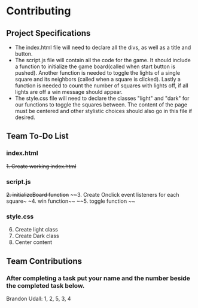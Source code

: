 # Contributing

## Project Specifications

- The index.html file will need to declare all the divs, as well as a title and button. 
- The script.js file will contain all the code for the game. It should include a function to initialize the game board(called when start button is pushed). Another function is needed to toggle the lights of a single square and its neighbors (called when a square is clicked). Lastly a function is needed to count the number of squares with lights off, if all lights are off a win message should appear.
- The style.css file will need to declare the classes "light" and "dark" for our functions to toggle the squares between. The content of the page must be centered and other stylistic choices should also go in this file if desired.

## Team To-Do List

### index.html
~~1. Create working index.html~~

### script.js
~~2. initializeBoard function~~ 
~~3. Create Onclick event listeners for each square~
~4. win function~~
~~5. toggle function ~~

### style.css
6. Create light class
7. Create Dark class
8. Center content

## Team Contributions

### After completing a task put your name and the number beside the completed task below.
Brandon Udall: 1, 2, 5, 3, 4
